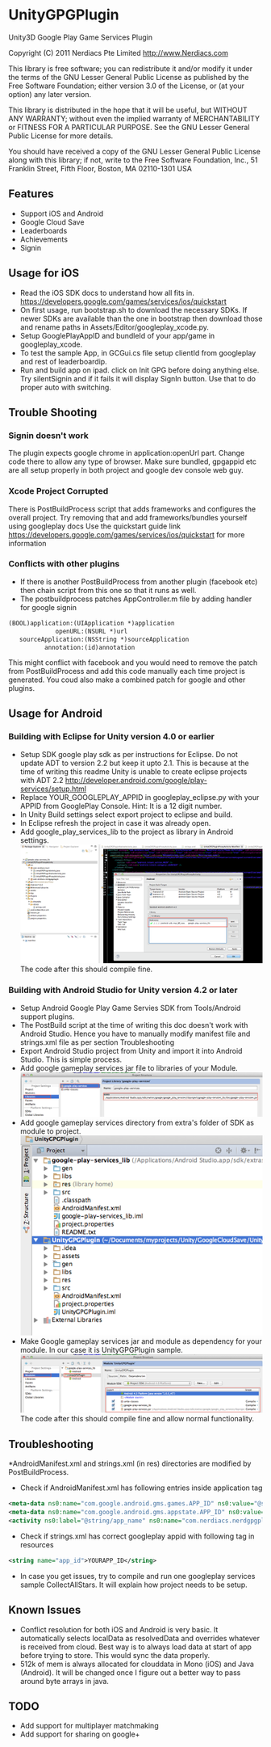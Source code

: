 UnityGPGPlugin
==============

Unity3D Google Play Game Services Plugin

Copyright (C) 2011 Nerdiacs Pte Limited  http://www.Nerdiacs.com

This library is free software; you can redistribute it and/or
modify it under the terms of the GNU Lesser General Public
License as published by the Free Software Foundation; either
version 3.0 of the License, or (at your option) any later version.

This library is distributed in the hope that it will be useful,
but WITHOUT ANY WARRANTY; without even the implied warranty of
MERCHANTABILITY or FITNESS FOR A PARTICULAR PURPOSE.  See the GNU
Lesser General Public License for more details.

You should have received a copy of the GNU Lesser General Public
License along with this library; if not, write to the Free Software
Foundation, Inc., 51 Franklin Street, Fifth Floor, Boston, MA  02110-1301  USA


## Features
* Support iOS and Android
* Google Cloud Save
* Leaderboards
* Achievements
* Signin


## Usage for iOS

* Read the iOS SDK docs to understand how all fits in. https://developers.google.com/games/services/ios/quickstart
* On first usage, run bootstrap.sh to download the necessary SDKs. If newer SDKs are available than the one in bootstrap then download those and rename paths in Assets/Editor/googleplay_xcode.py.
* Setup GooglePlayAppID and bundleId of your app/game in googleplay_xcode.
* To test the sample App, in GCGui.cs file setup clientId from googleplay and rest of leaderboardip.
* Run and build app on ipad. click on Init GPG before doing anything else. Try silentSignin and if it fails it will display SignIn button. Use that to do proper auto with switching.

## Trouble Shooting

### Signin doesn't work

The plugin expects google chrome in application:openUrl part. Change code there to allow any type of browser. 
Make sure bundled, gpgappid etc are all setup properly in both project and google dev console web guy.

### Xcode Project Corrupted

There is PostBuildProcess script that adds frameworks and configures the overall project. Try removing that and add frameworks/bundles yourself using googleplay docs
Use the quickstart guide link https://developers.google.com/games/services/ios/quickstart for more information

### Conflicts with other plugins
* If there is another PostBuildProcess from another plugin (facebook etc) then chain script from this one so that it runs as well.
* The postbuildprocess patches AppController.m file by adding handler for google signin

```objc
(BOOL)application:(UIApplication *)application
             openURL:(NSURL *)url
   sourceApplication:(NSString *)sourceApplication
          annotation:(id)annotation 
```

This might conflict with facebook and you would need to remove the patch from PostBuildProcess and add this code manually each time project is generated. You coud also make a combined patch for google and other plugins.

## Usage for Android
### Building with Eclipse for Unity version 4.0 or earlier

* Setup SDK google play sdk as per instructions for Eclipse. Do not update ADT to version 2.2 but keep it upto 2.1. This is because at the time of writing this readme Unity is unable to create eclipse projects with ADT 2.2
http://developer.android.com/google/play-services/setup.html
* Replace YOUR_GOOGLEPLAY_APPID in googleplay_eclipse.py with your APPID from GooglePlay Console. Hint: It is a 12 digit number.
* In Unity Build settings select export project to eclipse and build.
* In Eclipse refresh the project in case it was already open.
* Add google_play_services_lib to the project as library in Android settings.
![Eclipse Settings](AndroidEclipseSettings.png)
The code after this should compile fine. 

### Building with Android Studio for Unity version 4.2 or later

* Setup Android Google Play Game Servies SDK from Tools/Android support plugins.
* The PostBuild script at the time of writing this doc doesn't work with Android Studio. Hence you have to manually modify manifest file and strings.xml file as per section Troubleshooting
* Export Android Studio project from Unity and import it into Android Studio. This is simple process.
* Add google gameplay services jar file to libraries of your Module. ![GPG Library](AndroidStudioGPG0.png)
* Add google gameplay services directory from extra's folder of SDK as module to project. ![GPG Module](AndroidStudioGPG3.png)
* Make Google gameplay services jar and module as dependency for your module. In our case it is UnityGPGPlugin sample. ![Dependencies](AndroidStudioGPG2.png)
The code after this should compile fine and allow normal functionality.

## Troubleshooting
*AndroidManifest.xml and strings.xml (in res) directories are modified by PostBuildProcess.
* Check if AndroidManifest.xml has following entries inside application tag 
```xml
<meta-data ns0:name="com.google.android.gms.games.APP_ID" ns0:value="@string/app_id" />
<meta-data ns0:name="com.google.android.gms.appstate.APP_ID" ns0:value="@string/app_id" />
<activity ns0:label="@string/app_name" ns0:name="com.nerdiacs.nerdgpgplugin.DummyActivity" /> 
```

* Check if strings.xml has correct googleplay appid with following tag in resources
```xml
<string name="app_id">YOURAPP_ID</string>
```

* In case you get issues, try to compile and run one googleplay services sample CollectAllStars. It will explain how project needs to be setup.

## Known Issues

* Conflict resolution for both iOS and Android is very basic. It automatically selects localData as resolvedData and overrides whatever is received from cloud. Best way is to always load data at start of app before trying to store. This would sync the data properly.
* 512k of mem is always allocated for clouddata in Mono (iOS) and Java (Android). It will be changed once I figure out a better way to pass around byte arrays in java.
 
## TODO

* Add support for multiplayer matchmaking
* Add support for sharing on google+
